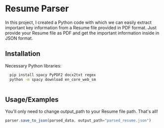 
# Resume Parser

In this project, I created a Python code with which we can easily extract important key information from a Resume file provided in PDF format. Just provide your Resume file as PDF and get the important information inside in JSON format.


## Installation

Necessary Python libraries:

```bash
  pip install spacy PyPDF2 docx2txt regex
  python -m spacy download en_core_web_sm
  
```
    

## Usage/Examples

You'll only need to change output_path to your Resume file path. That's all!

```javascript
parser.save_to_json(parsed_data, output_path="parsed_resume.json")
```

